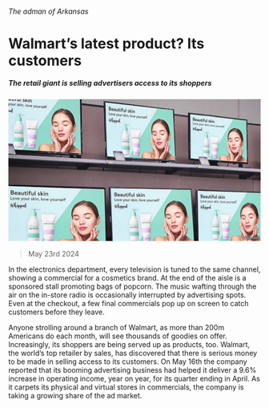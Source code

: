 ###### The adman of Arkansas

# Walmart’s latest product? Its customers 

##### The retail giant is selling advertisers access to its shoppers 

![image](images/20240525_WBP005.jpg) 

> May 23rd 2024 

In the electronics department, every television is tuned to the same channel, showing a commercial for a cosmetics brand. At the end of the aisle is a sponsored stall promoting bags of popcorn. The music wafting through the air on the in-store radio is occasionally interrupted by advertising spots. Even at the checkout, a few final commercials pop up on screen to catch customers before they leave.

Anyone strolling around a branch of Walmart, as more than 200m Americans do each month, will see thousands of goodies on offer. Increasingly, its shoppers are being served up as products, too. Walmart, the world’s top retailer by sales, has discovered that there is serious money to be made in selling access to its customers. On May 16th the company reported that its booming advertising business had helped it deliver a 9.6% increase in operating income, year on year, for its quarter ending in April. As it carpets its physical and virtual stores in commercials, the company is taking a growing share of the ad market.

